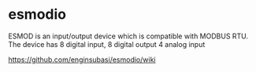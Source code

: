 # esmodio
ESMOD is an input/output device which is compatible with MODBUS RTU. The device has 8 digital input, 8 digital output 4 analog input

https://github.com/enginsubasi/esmodio/wiki
